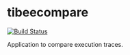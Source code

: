 tibeecompare
============

[![Build Status](https://travis-ci.org/fdoray/tibeecompare.svg?branch=master)](https://travis-ci.org/fdoray/tibeecompare)

Application to compare execution traces.
